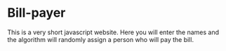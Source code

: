 # Bill-payer
This is a very short javascript website. Here you will enter the names and the algorithm will randomly assign a person who will pay the bill.
